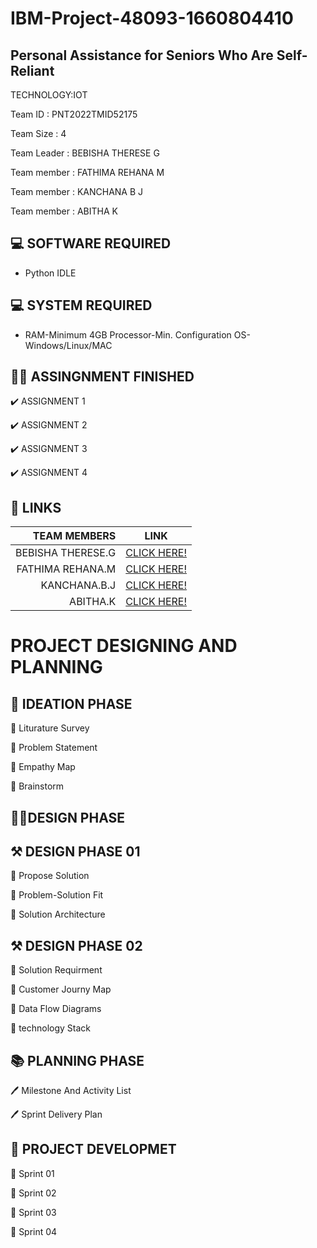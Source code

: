    # IBM-Project-48093-1660804410

   ## Personal Assistance for Seniors Who Are Self-Reliant

TECHNOLOGY:IOT

Team ID : PNT2022TMID52175

Team Size : 4

Team Leader : BEBISHA THERESE G

Team member : FATHIMA REHANA M

Team member : KANCHANA B J

Team member : ABITHA K

## :computer: SOFTWARE REQUIRED

- Python IDLE

## :computer: SYSTEM REQUIRED

- RAM-Minimum 4GB Processor-Min. Configuration OS-Windows/Linux/MAC

## :memo::pencil: ASSINGNMENT FINISHED

:heavy_check_mark: ASSIGNMENT 1

:heavy_check_mark: ASSIGNMENT 2

:heavy_check_mark: ASSIGNMENT 3

:heavy_check_mark: ASSIGNMENT 4

## :link: LINKS

| TEAM MEMBERS     |      LINK                                                                                                        |
|-----------------:|------------------------------------------------------------------------------------------------------------------|
| BEBISHA THERESE.G|  [CLICK HERE!](https://github.com/IBM-EPBL/IBM-Project-48093-1660804410/tree/main/ASSIGNMENT/BEBISHA%20THERESE.G)|
|  FATHIMA REHANA.M|  [CLICK HERE!](https://github.com/IBM-EPBL/IBM-Project-48093-1660804410/tree/main/ASSIGNMENT/FATHIMA%20REHANA.M) |                
|      KANCHANA.B.J|  [CLICK HERE!](https://github.com/IBM-EPBL/IBM-Project-48093-1660804410/tree/main/ASSIGNMENT/kanchana%20b%20j)   |               
|          ABITHA.K|  [CLICK HERE!](https://github.com/IBM-EPBL/IBM-Project-48093-1660804410/tree/main/ASSIGNMENT/ABITHA.K)           |                

# PROJECT DESIGNING AND PLANNING

## :dart: IDEATION PHASE

:diamond_shape_with_a_dot_inside: Liturature Survey

:diamond_shape_with_a_dot_inside: Problem Statement

:diamond_shape_with_a_dot_inside: Empathy Map

:diamond_shape_with_a_dot_inside: Brainstorm

## :memo::pencil:DESIGN PHASE

## :hammer_and_pick: DESIGN PHASE 01

:large_blue_diamond: Propose Solution

:large_blue_diamond: Problem-Solution Fit

:large_blue_diamond: Solution Architecture

## :hammer_and_pick: DESIGN PHASE 02

:pushpin: Solution Requirment

:pushpin: Customer Journy Map

:pushpin: Data Flow Diagrams

:pushpin: technology Stack

## :books: PLANNING PHASE

:pen: Milestone And Activity List

:pen: Sprint Delivery Plan

## :nazar_amulet: PROJECT DEVELOPMET

:page_with_curl: Sprint 01

:page_with_curl: Sprint 02

:page_with_curl: Sprint 03

:page_with_curl: Sprint 04

